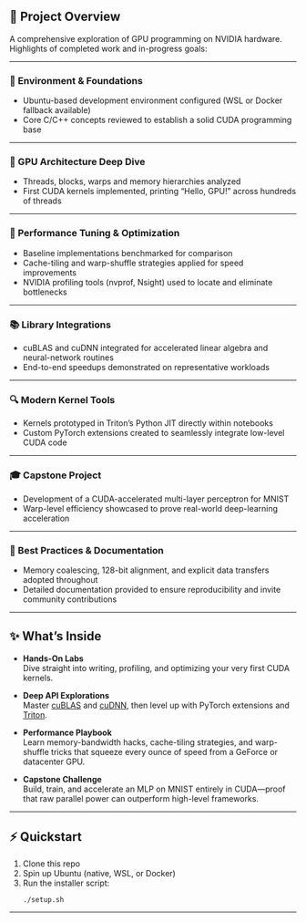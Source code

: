 ## 🚀 Project Overview

A comprehensive exploration of GPU programming on NVIDIA hardware. Highlights of completed work and in-progress goals:

---

### 🔧 Environment & Foundations
- Ubuntu-based development environment configured (WSL or Docker fallback available)  
- Core C/C++ concepts reviewed to establish a solid CUDA programming base  

---

### 🧩 GPU Architecture Deep Dive
- Threads, blocks, warps and memory hierarchies analyzed  
- First CUDA kernels implemented, printing “Hello, GPU!” across hundreds of threads  

---

### 🚀 Performance Tuning & Optimization
- Baseline implementations benchmarked for comparison  
- Cache-tiling and warp-shuffle strategies applied for speed improvements  
- NVIDIA profiling tools (nvprof, Nsight) used to locate and eliminate bottlenecks  

---

### 📚 Library Integrations
- cuBLAS and cuDNN integrated for accelerated linear algebra and neural-network routines  
- End-to-end speedups demonstrated on representative workloads  

---

### 🔍 Modern Kernel Tools
- Kernels prototyped in Triton’s Python JIT directly within notebooks  
- Custom PyTorch extensions created to seamlessly integrate low-level CUDA code  

---

### 🎓 Capstone Project
- Development of a CUDA-accelerated multi-layer perceptron for MNIST  
- Warp-level efficiency showcased to prove real-world deep-learning acceleration  

---

### 📝 Best Practices & Documentation
- Memory coalescing, 128-bit alignment, and explicit data transfers adopted throughout  
- Detailed documentation provided to ensure reproducibility and invite community contributions  


---

## ✨ What’s Inside

- **Hands-On Labs**  
  Dive straight into writing, profiling, and optimizing your very first CUDA kernels.

- **Deep API Explorations**  
  Master [cuBLAS](https://docs.nvidia.com/cuda/cublas/index.html) and [cuDNN](https://docs.nvidia.com/deeplearning/cudnn/index.html), then level up with PyTorch extensions and [Triton](https://github.com/openai/triton).

- **Performance Playbook**  
  Learn memory-bandwidth hacks, cache-tiling strategies, and warp-shuffle tricks that squeeze every ounce of speed from a GeForce or datacenter GPU.

- **Capstone Challenge**  
  Build, train, and accelerate an MLP on MNIST entirely in CUDA—proof that raw parallel power can outperform high-level frameworks.

---

## ⚡ Quickstart

1. Clone this repo  
2. Spin up Ubuntu (native, WSL, or Docker)  
3. Run the installer script:  
   ```bash
   ./setup.sh

---



